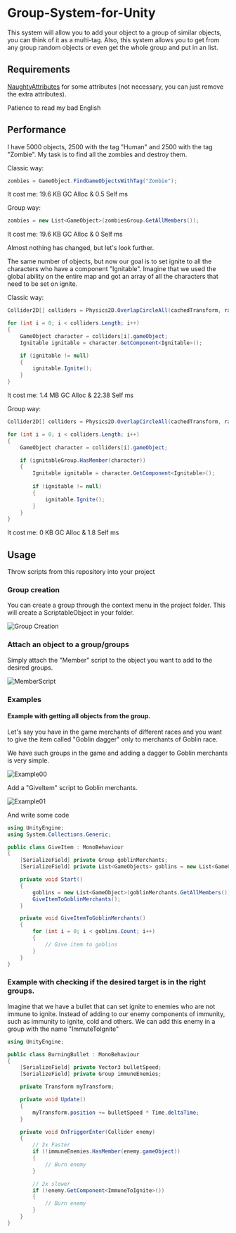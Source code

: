 # Group-System-for-Unity

This system will allow you to add your object to a group of similar objects, you can think of it as a multi-tag. Also, this system allows you to get from any group random objects or even get the whole group and put in an list.

## Requirements
[NaughtyAttributes](https://github.com/dbrizov/NaughtyAttributes) for some attributes (not necessary, you can just remove the extra attributes).

Patience to read my bad English

## Performance
I have 5000 objects, 2500 with the tag "Human" and 2500 with the tag "Zombie". My task is to find all the zombies and destroy them.

Classic way:
```csharp
zombies = GameObject.FindGameObjectsWithTag("Zombie");
```
It cost me: 19.6 KB GC Alloc & 0.5 Self ms

Group way:
```csharp
zombies = new List<GameObject>(zombiesGroup.GetAllMembers());
```

It cost me: 19.6 KB GC Alloc & 0 Self ms

Almost nothing has changed, but let's look further.

The same number of objects, but now our goal is to set ignite to all the characters who have a component "Ignitable". Imagine that we used the global ability on the entire map and got an array of all the characters that need to be set on ignite.

Classic way:
```csharp
Collider2D[] colliders = Physics2D.OverlapCircleAll(cachedTransform, radius, layerMask);

for (int i = 0; i < colliders.Length; i++)
{
	GameObject character = colliders[i].gameObject;
	Ignitable ignitable = character.GetComponent<Ignitable>();

	if (ignitable != null)
	{
		ignitable.Ignite();
	}
} 
```
It cost me: 1.4 MB GC Alloc & 22.38 Self ms

Group way:
```csharp
Collider2D[] colliders = Physics2D.OverlapCircleAll(cachedTransform, radius, layerMask);

for (int i = 0; i < colliders.Length; i++)
{
	GameObject character = colliders[i].gameObject;

	if (ignitableGroup.HasMember(character))
	{
		Ignitable ignitable = character.GetComponent<Ignitable>();
	
		if (ignitable != null)
		{
			ignitable.Ignite();
		}
	}
} 
```

It cost me: 0 KB GC Alloc & 1.8 Self ms

## Usage
Throw scripts from this repository into your project

### Group creation
You can create a group through the context menu in the project folder. This will create a ScriptableObject in your folder.

![Group Creation](https://i.gyazo.com/14ecd854f94ccaeba75405147aa10850.png)

### Attach an object to a group/groups

Simply attach the "Member" script to the object you want to add to the desired groups.

![MemberScript](https://i.gyazo.com/10a39a8cdd0050065923af66082fb111.png)

### Examples

#### Example with getting all objects from the group.

Let's say you have in the game merchants of different races and you want to give the item called "Goblin dagger" only to merchants of Goblin race. 

We have such groups in the game and adding a dagger to Goblin merchants is very simple.

![Example00](https://i.gyazo.com/d66e91d567f7bc5d9ac2bd7a9f7e2043.png)

Add a "GiveItem" script to Goblin merchants.

![Example01](https://i.gyazo.com/49d96516a3f53a6fde6e695c3a1dad07.png)

And write some code

```csharp
using UnityEngine;
using System.Collections.Generic;

public class GiveItem : MonoBehaviour
{
	[SerializeField] private Group goblinMerchants;
	[SerializeField] private List<GameObjects> goblins = new List<GameObjects>();

	private void Start()
	{
		goblins = new List<GameObject>(goblinMerchants.GetAllMembers());
		GiveItemToGoblinMerchants();
	}

	private void GiveItemToGoblinMerchants()
	{
		for (int i = 0; i < goblins.Count; i++)
		{
			// Give item to goblins
		}
	}
}

```

### Example with checking if the desired target is in the right groups.

Imagine that we have a bullet that can set ignite to enemies who are not immune to ignite. Instead of adding to our enemy components of immunity, such as immunity to ignite, cold and others. We can add this enemy in a group with the name "ImmuteToIgnite"

```csharp
using UnityEngine;

public class BurningBullet : MonoBehaviour
{
	[SerializeField] private Vector3 bulletSpeed;
	[SerializeField] private Group immuneEnemies;

	private Transform myTransform;

	private void Update()
	{
		myTransform.position += bulletSpeed * Time.deltaTime;
	}

	private void OnTriggerEnter(Collider enemy)
	{
		// 2x Faster
		if (!immuneEnemies.HasMember(enemy.gameObject))
		{
			// Burn enemy
		}

		// 2x slower
		if (!enemy.GetComponent<ImmuneToIgnite>())
		{
			// Burn enemy
		}
	}
}

```
